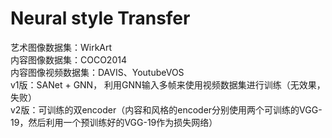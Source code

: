 # Neural style Transfer
艺术图像数据集：WirkArt  
内容图像数据集：COCO2014  
内容图像视频数据集：DAVIS、YoutubeVOS  
v1版：SANet + GNN， 利用GNN输入多帧来使用视频数据集进行训练（无效果，失败）  
v2版：可训练的双encoder（内容和风格的encoder分别使用两个可训练的VGG-19，然后利用一个预训练好的VGG-19作为损失网络）  


